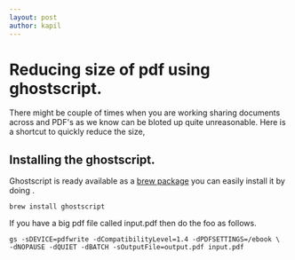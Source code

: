 ```yaml
---
layout: post
author: kapil
---
```

# Reducing size of pdf using ghostscript.

There might be couple of times when you are working sharing documents across and PDF's as we know can be bloted up quite unreasonable. 
Here is a shortcut to quickly reduce the size, 

## Installing the ghostscript. 

  Ghostscript is ready available as a [brew package](https://formulae.brew.sh/formula/ghostscript)
  you can easily install it by doing . 
```shell
brew install ghostscript
```
If you have a big pdf file called input.pdf then do the foo as follows.
 
```shell
gs -sDEVICE=pdfwrite -dCompatibilityLevel=1.4 -dPDFSETTINGS=/ebook \
-dNOPAUSE -dQUIET -dBATCH -sOutputFile=output.pdf input.pdf
```
